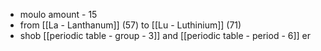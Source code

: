 - moulo amount - 15
- from [[La - Lanthanum]] (57) to [[Lu - Luthinium]] (71)
- shob [[periodic table - group - 3]] and [[periodic table - period - 6]] er